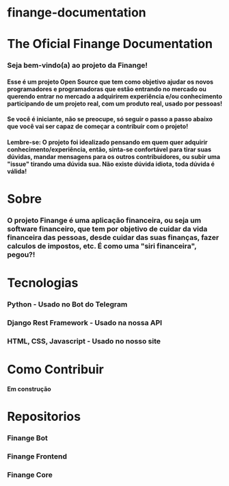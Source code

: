 # finange-documentation
# The Oficial Finange Documentation


### Seja bem-vindo(a) ao projeto da Finange!

#### Esse é um projeto Open Source que tem como objetivo ajudar os novos programadores e programadoras que estão entrando no mercado ou querendo entrar no mercado a adquirirem experiência e/ou conhecimento participando de um projeto real, com um produto real, usado por pessoas!

#### Se você é iniciante, não se preocupe, só seguir o passo a passo abaixo que você vai ser capaz de começar a contribuir com o projeto! 

#### Lembre-se: O projeto foi idealizado pensando em quem quer adquirir conhecimento/experiência, então, sinta-se confortável para tirar suas dúvidas, mandar mensagens para os outros contribuidores, ou subir uma "issue" tirando uma dúvida sua. Não existe dúvida idiota, toda dúvida é válida!

# Sobre

### O projeto Finange é uma aplicação financeira, ou seja um software financeiro, que tem por objetivo de cuidar da vida financeira das pessoas, desde cuidar das suas finanças, fazer calculos de impostos, etc. É como uma "siri financeira", pegou?!

# Tecnologias

### Python - Usado no Bot do Telegram
### Django Rest Framework - Usado na nossa API
### HTML, CSS, Javascript - Usado no nosso site

# Como Contribuir

#### Em construção

# Repositorios

### Finange Bot
### Finange Frontend
### Finange Core